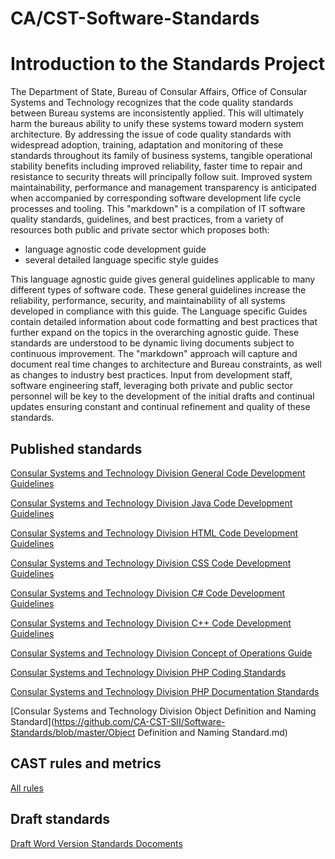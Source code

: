 CA/CST-Software-Standards
==================
# Introduction to the Standards Project
The Department of State, Bureau of Consular Affairs, Office of Consular Systems and Technology recognizes that the code quality standards between Bureau systems are inconsistently applied. This will ultimately harm the bureaus ability to unify these systems toward modern system architecture. By addressing the issue of code quality standards with widespread adoption, training, adaptation and monitoring of these standards throughout its family of business systems, tangible operational stability benefits including improved reliability, faster time to repair and resistance to security threats will principally follow suit. Improved system maintainability, performance and management transparency is anticipated when accompanied by corresponding software development life cycle processes and tooling. This "markdown" is a compilation of IT software quality standards, guidelines, and best practices, from a variety of resources both public and private sector which proposes both:
 
* language agnostic code development guide
* several detailed language specific style guides

This language agnostic guide gives general guidelines applicable to many different types of software code. These general guidelines increase the reliability, performance, security, and maintainability of all systems developed in compliance with this guide. The Language specific Guides contain detailed information about code formatting and best practices that further expand on the topics in the overarching agnostic guide. These standards are understood to be dynamic living documents subject to continuous improvement. The "markdown" approach will capture and document real time changes to architecture and Bureau constraints, as well as changes to industry best practices. Input from development staff, software engineering staff, leveraging both private and public sector personnel will be key to the development of the initial drafts and continual updates ensuring constant and continual refinement and quality of these standards.

## Published standards

[Consular Systems and Technology Division General Code Development Guidelines](https://github.com/CA-CST-SII/Software-Standards/blob/master/General%20Code%20Agnostic%20Quality%20Standards.md)

[Consular Systems and Technology Division Java Code Development Guidelines](https://github.com/CA-CST-SII/Software-Standards/blob/master/Java_Standards.md)

[Consular Systems and Technology Division HTML Code Development Guidelines](https://github.com/CA-CST-SII/Software-Standards/blob/master/HTML_Standards.md)

[Consular Systems and Technology Division CSS Code Development Guidelines](https://github.com/CA-CST-SII/Software-Standards/blob/master/CSS_Standards.md)

[Consular Systems and Technology Division C# Code Development Guidelines](https://github.com/CA-CST-SII/Software-Standards/blob/master/C%23_Standards.md)

[Consular Systems and Technology Division C++ Code Development Guidelines](https://github.com/CA-CST-SII/Software-Standards/blob/master/C%2B%2B_Standards.md)

[Consular Systems and Technology Division Concept of Operations Guide](https://github.com/CA-CST-SII/Software-Standards/blob/master/Concept_of_Operations_Diagram.md)

[Consular Systems and Technology Division PHP Coding Standards](https://github.com/CA-CST-SII/Software-Standards/blob/master/PHP%20Coding%20Standards.md)

[Consular Systems and Technology Division PHP Documentation Standards](https://github.com/CA-CST-SII/Software-Standards/blob/master/PHP%20Documentation%20Standards.md)

[Consular Systems and Technology Division Object Definition and Naming Standard](https://github.com/CA-CST-SII/Software-Standards/blob/master/Object Definition and Naming Standard.md)


## CAST rules and metrics

[All rules](https://rawgit.com/CA-CST-SII/CAST-rules/master/html%20help/index.html)

## Draft standards

[Draft Word Version Standards Docoments](https://github.com/CA-CST-SII/Software-Standards/tree/master/Draft%20Standard)
